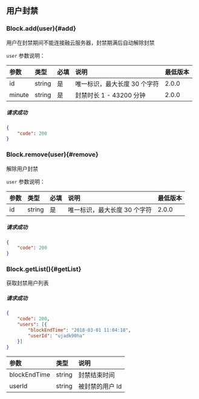 ## 用户封禁

### Block.add(user){#add}

用户在封禁期间不能连接融云服务器，封禁期满后自动解除封禁

`user` 参数说明：

| 参数   	 |	类型		| 必填	| 说明 							|最低版本	|
| :----------|:--------	|:-----	|:------------------------------|:----- |
|	id		 |	string	|	是 	| 唯一标识，最大长度 30 个字符		|2.0.0|
|	minute	 |	string	|	是 	| 封禁时长 1 - 43200 分钟|2.0.0|

##### 请求成功

```json
{
    "code": 200
}
```

### Block.remove(user){#remove}

解除用户封禁

`user` 参数说明：

| 参数   	 |	类型		| 必填	| 说明 							|最低版本	|
| :----------|:--------	|:-----	|:------------------------------|:----- |
|	id		 |	string	|	是 	| 唯一标识，最大长度 30 个字符		|2.0.0|

##### 请求成功

```json
{
    "code": 200
}
```

### Block.getList(){#getList}

获取封禁用户列表

##### 请求成功

```json
{
	"code": 200,
	"users": [{
		"blockEndTime": "2018-03-01 11:04:18",
		"userId": "ujadk90ha"
	}]
}
```
| 参数   	 |	类型		| 说明	
| :----------|:--------	|:-----	
|	blockEndTime|	string| 封禁结束时间
|	userId	 |	string	| 被封禁的用户 Id